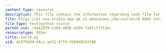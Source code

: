 ```yaml
---
content_type: resource
description: This file contain the information regarding code file for lecture 6.
file: https://ol-ocw-studio-app-qa.s3.amazonaws.com/courses/6-0002-introduction-to-computational-thinking-and-data-science-fall-2016/d257bb9444ccae314ffdd20dd0244f80_lect6.py
file_type: text/python-source
parent_uid: c4d42078-e168-d096-eb09-fadfcff2fabc
resourcetype: Other
title: lect6.py
uid: d257bb94-44cc-ae31-4ffd-d20dd0244f80
---
```

